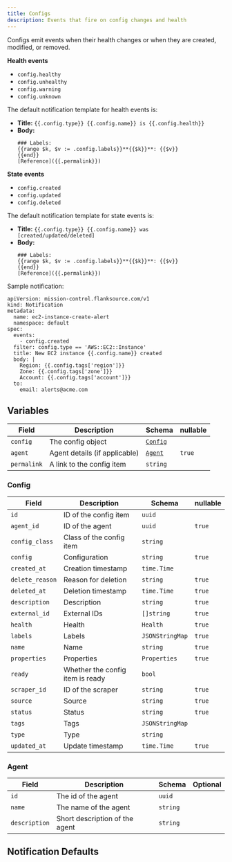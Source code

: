 ```yaml
---
title: Configs
description: Events that fire on config changes and health
---
```


Configs emit events when their health changes or when they are created, modified, or removed.

**Health events**

- `config.healthy`
- `config.unhealthy`
- `config.warning`
- `config.unknown`

The default notification template for health events is:

  * **Title:** `{{.config.type}} {{.config.name}} is {{.config.health}}`
  * **Body:**
      ```
      ### Labels:
      {{range $k, $v := .config.labels}}**{{$k}}**: {{$v}}
      {{end}}
      [Reference]({{.permalink}})
      ```
**State events**

- `config.created`
- `config.updated`
- `config.deleted`

The default notification template for state events is:

  * **Title:** `{{.config.type}} {{.config.name}} was [created/updated/deleted]`
  * **Body:**
      ```
      ### Labels:
      {{range $k, $v := .config.labels}}**{{$k}}**: {{$v}}
      {{end}}
      [Reference]({{.permalink}})
      ```

Sample notification:
```
apiVersion: mission-control.flanksource.com/v1
kind: Notification
metadata:
  name: ec2-instance-create-alert
  namespace: default
spec:
  events:
    - config.created
  filter: config.type == 'AWS::EC2::Instance'
  title: New EC2 instance {{.config.name}} created
  body: |
    Region: {{.config.tags['region']}}
    Zone: {{.config.tags['zone']}}
    Account: {{.config.tags['account']}}
  to:
    email: alerts@acme.com
```

## Variables

| Field       | Description                   | Schema              | nullable |
| ----------- | ----------------------------- | ------------------- | -------- |
| `config`    | The config object             | [`Config`](#config) |          |
| `agent`     | Agent details (if applicable) | [`Agent`](#agent)   | `true`   |
| `permalink` | A link to the config item     | `string`            |          |

### Config

| Field           | Description                      | Schema          | nullable |
| --------------- | -------------------------------- | --------------- | -------- |
| `id`            | ID of the config item            | `uuid`          |          |
| `agent_id`      | ID of the agent                  | `uuid`          | `true`   |
| `config_class`  | Class of the config item         | `string`        |          |
| `config`        | Configuration                    | `string`        | `true`   |
| `created_at`    | Creation timestamp               | `time.Time`     |          |
| `delete_reason` | Reason for deletion              | `string`        | `true`   |
| `deleted_at`    | Deletion timestamp               | `time.Time`     | `true`   |
| `description`   | Description                      | `string`        | `true`   |
| `external_id`   | External IDs                     | `[]string`      | `true`   |
| `health`        | Health                           | `Health`        | `true`   |
| `labels`        | Labels                           | `JSONStringMap` | `true`   |
| `name`          | Name                             | `string`        | `true`   |
| `properties`    | Properties                       | `Properties`    | `true`   |
| `ready`         | Whether the config item is ready | `bool`          |          |
| `scraper_id`    | ID of the scraper                | `string`        | `true`   |
| `source`        | Source                           | `string`        | `true`   |
| `status`        | Status                           | `string`        | `true`   |
| `tags`          | Tags                             | `JSONStringMap` |          |
| `type`          | Type                             | `string`        |          |
| `updated_at`    | Update timestamp                 | `time.Time`     | `true`   |

### Agent

| Field         | Description                    | Schema   | Optional |
| ------------- | ------------------------------ | -------- | -------- |
| `id`          | The id of the agent            | `uuid`   |          |
| `name`        | The name of the agent          | `string` |          |
| `description` | Short description of the agent | `string` |          |

## Notification Defaults



